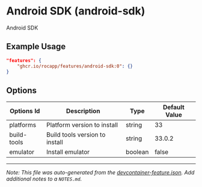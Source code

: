 
# Android SDK (android-sdk)

Android SDK

## Example Usage

```json
"features": {
    "ghcr.io/rocapp/features/android-sdk:0": {}
}
```

## Options

| Options Id | Description | Type | Default Value |
|-----|-----|-----|-----|
| platforms | Platform version to install | string | 33 |
| build-tools | Build tools version to install | string | 33.0.2 |
| emulator | Install emulator | boolean | false |



---

_Note: This file was auto-generated from the [devcontainer-feature.json](https://github.com/rocapp/features/blob/main/src/android-sdk/devcontainer-feature.json).  Add additional notes to a `NOTES.md`._
